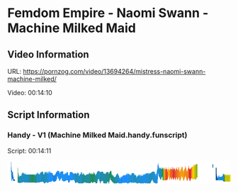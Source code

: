 # Femdom Empire - Naomi Swann - Machine Milked Maid

## Video Information
URL: https://pornzog.com/video/13694264/mistress-naomi-swann-machine-milked/

Video:  00:14:10

## Script Information
### Handy - V1 (Machine Milked Maid.handy.funscript)
Script: 00:14:11


![alt text](https://raw.githubusercontent.com/jamfries1992/scriptsbyjamfries1992/main/FemdomEmpire/Naomi%20Swann%20-%20Machine%20Milked%20Maid/heatmap.png "Heatmap - Handy v1")